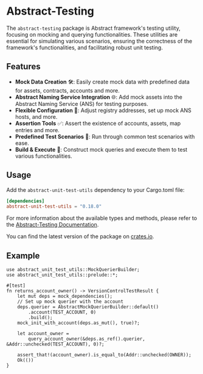 
[//]: # (TODO: Re-introduce when this becomes relevant.)

# Abstract-Testing

The `abstract-testing` package is Abstract framework's testing utility, focusing on mocking and querying
functionalities. These utilities are essential for simulating various scenarios, ensuring the correctness of the
framework's functionalities, and facilitating robust unit testing.

## Features

- ️**Mock Data Creation** 🛠: Easily create mock data with predefined data for assets, contracts, accounts and more.
- **Abstract Naming Service Integration** 🌐: Add mock assets into the Abstract Naming Service (ANS) for testing
  purposes.
- **Flexible Configuration** 🔧: Adjust registry addresses, set up mock ANS hosts, and more.
- **Assertion Tools** ✅: Assert the existence of accounts, assets, map entries and more.
- **Predefined Test Scenarios** 📝: Run through common test scenarios with ease.
- **Build & Execute** 🔄: Construct mock queries and execute them to test various functionalities.

## Usage

Add the `abstract-unit-test-utils` dependency to your Cargo.toml file:

```toml
[dependencies]
abstract-unit-test-utils = "0.18.0"
```

For more information about the available types and methods, please refer to
the <a href="https://docs.rs/abstract-testing/0.18.0/abstract_testing/" target="_blank">Abstract-Testing
Documentation</a>.

You can find the latest version of the package on [crates.io](https://crates.io/crates/abstract-testing).

## Example

```rust,no_run
use abstract_unit_test_utils::MockQuerierBuilder;
use abstract_unit_test_utils::prelude::*;

#[test]
fn returns_account_owner() -> VersionControlTestResult {
    let mut deps = mock_dependencies();
    // Set up mock querier with the account
    deps.querier = AbstractMockQuerierBuilder::default()
        .account(TEST_ACCOUNT, 0)
        .build();
    mock_init_with_account(deps.as_mut(), true)?;

    let account_owner =
        query_account_owner(&deps.as_ref().querier, &Addr::unchecked(TEST_ACCOUNT), 0)?;

    assert_that!(account_owner).is_equal_to(Addr::unchecked(OWNER));
    Ok(())
}
```
